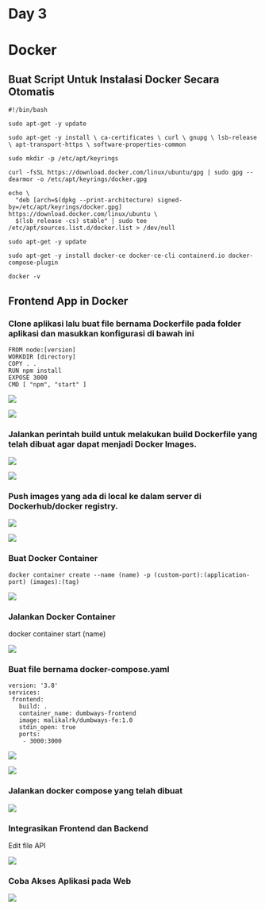 # Day 3

# Docker

## Buat Script Untuk Instalasi Docker Secara Otomatis

```
#!/bin/bash

sudo apt-get -y update

sudo apt-get -y install \ ca-certificates \ curl \ gnupg \ lsb-release \ apt-transport-https \ software-properties-common

sudo mkdir -p /etc/apt/keyrings

curl -fsSL https://download.docker.com/linux/ubuntu/gpg | sudo gpg --dearmor -o /etc/apt/keyrings/docker.gpg

echo \
  "deb [arch=$(dpkg --print-architecture) signed-by=/etc/apt/keyrings/docker.gpg] https://download.docker.com/linux/ubuntu \
  $(lsb_release -cs) stable" | sudo tee /etc/apt/sources.list.d/docker.list > /dev/null

sudo apt-get -y update

sudo apt-get -y install docker-ce docker-ce-cli containerd.io docker-compose-plugin

docker -v
```

## Frontend App in Docker

### Clone aplikasi lalu buat file bernama Dockerfile pada folder aplikasi dan masukkan konfigurasi di bawah ini

```
FROM node:[version]
WORKDIR [directory]
COPY . .
RUN npm install
EXPOSE 3000
CMD [ "npm", "start" ]
```

![](/media/day3/1.png)

![](/media/day3/2.png)

### Jalankan perintah build untuk melakukan build Dockerfile yang telah dibuat agar dapat menjadi Docker Images.

![](/media/day3/3.png)

![](/media/day3/4.png)

### Push images yang ada di local ke dalam server di Dockerhub/docker registry.

![](/media/day3/5.png)

![](/media/day3/11.png)

### Buat Docker Container

```
docker container create --name (name) -p (custom-port):(application-port) (images):(tag)
```

![](/media/day3/8.png)

### Jalankan Docker Container

docker container start (name)

![](/media/day3/9.png)

### Buat file bernama docker-compose.yaml

```
version: '3.8'
services:
 frontend:
   build: .
   container_name: dumbways-frontend
   image: malikalrk/dumbways-fe:1.0
   stdin_open: true
   ports:
    - 3000:3000
```

![](/media/day3/10.png)

![](/media/day3/15.png)

### Jalankan docker compose yang telah dibuat

![](/media/day3/12.png)

### Integrasikan Frontend dan Backend

Edit file API

![](/media/day3/6.png)

### Coba Akses Aplikasi pada Web

![](/media/day3/13.png)
